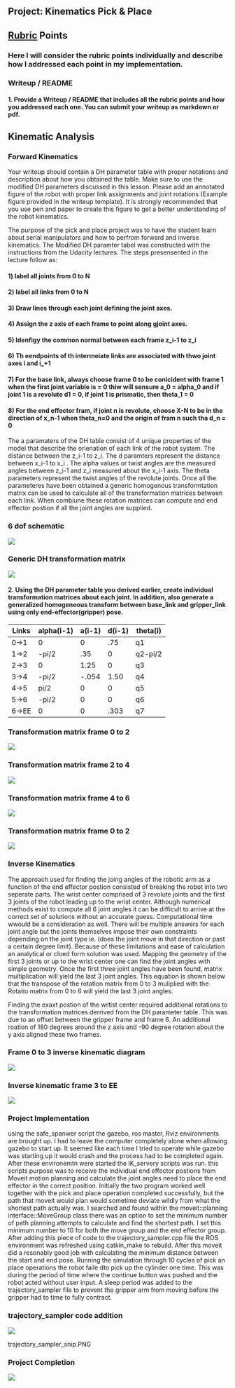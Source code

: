 ## Project: Kinematics Pick & Place

## [Rubric](https://review.udacity.com/#!/rubrics/972/view) Points
### Here I will consider the rubric points individually and describe how I addressed each point in my implementation.  

### Writeup / README

#### 1. Provide a Writeup / README that includes all the rubric points and how you addressed each one.  You can submit your writeup as markdown or pdf.  

## Kinematic Analysis
### Forward Kinematics
Your writeup should contain a DH parameter table with proper notations and description about how you obtained the table. Make sure to use the modified DH parameters discussed in this lesson. Please add an annotated figure of the robot with proper link assignments and joint rotations (Example figure provided in the writeup template). It is strongly recommended that you use pen and paper to create this figure to get a better understanding of the robot kinematics.

The purpose of the pick and place project was to have the student learn about serial manipulators and how to perfrom forward and inverse kinematics.  The Modified DH paramter tabel was constructed with the instructions from the Udacity lectures. The steps presensented in the lecture follow as:

#### 1) label all joints from 0 to N
#### 2) label all links from 0 to N
#### 3) Draw lines through each joint defining the joint axes.
#### 4) Assign the z axis of each frame to point along gjoint axes.
#### 5) Idenfigy the common normal between each frame z_i-1 to z_i
#### 6) Th eendpoints of th intermeiate links are associated with thwo joint axes i and i_+1
#### 7) For the base link, always choose frame 0 to be conicident with frame 1 when the first joint variable is = 0 thiw will sensure a_0 = alpha_0 and if joint 1 is a revolute d1 = 0, if joint 1 is prismatic, then theta_1 = 0
#### 8) For the end effector fram, if joint n is revolute, choose X-N to be in the direction of x_n-1 when theta_n=0 and the origin of fram n such tha d_n = 0

The a paramaters of the DH table consist of 4 unique properties of the model that describe the orienation of each link of the robot system.  The distance between the z_i-1 to z_i.  The d paramters represent the distance between x_i-1 to x_i .  The alpha values or twist angles are the measured angles between z_i-1 and z_i measured about the x_i-1 axis.  The theta parameters represent the twist angles of the revolute joints.  Once all the parameteres have been obtained a generic homogenous transformtation matrix can be used to calculate all of the transformation matrices between each link.  When combiune these rotation matrices can compute and end effector postion if all the joint angles are supplied.  

### 6 dof schematic

![](./pics/DH_params_pickandplace.PNG)


### Generic DH transformation matrix

![](./pics/gen_DH_matrix.PNG)

#### 2. Using the DH parameter table you derived earlier, create individual transformation matrices about each joint. In addition, also generate a generalized homogeneous transform between base_link and gripper_link using only end-effector(gripper) pose.

Links | alpha(i-1) | a(i-1) | d(i-1) | theta(i)
--- | --- | --- | --- | ---
0->1 | 0 | 0 | .75 | q1
1->2 |-pi/2| .35 | 0 | q2-pi/2 
2->3 | 0 | 1.25 | 0 | q3
3->4 |-pi/2| -.054 | 1.50 | q4
4->5 | pi/2| 0 | 0 | q5
5->6 |-pi/2| 0 | 0 | q6
6->EE | 0 | 0 | .303 | q7


### Transformation matrix frame 0 to 2

![](./pics/transformation_matrix_T0_2.PNG)


### Transformation matrix frame 2 to 4

![](./pics/transformation_matrix_T2_4.PNG)


### Transformation matrix frame 4 to 6

![](./pics/transformation_matrix_T4_6.PNG)
### Transformation matrix frame 0 to 2

![](./pics/transformation_matrix_T0_EE.PNG)

### Inverse Kinematics
The approach used for finding the joing angles of the robotic arm as a function of the end effector postion consisted of breaking the robot into two seperate parts.  The wrist center comprised of 3 revolute joints and the first 3 joints of the robot leading up to the wrist center.  Although numerical methods exist to compute all 6 joint angles it can be difficult to arrive at the correct set of solutions without an accurate guess.  Computational time wwould be a consideration as well. There will be multiple answers for each joint angle but the joints themselves impose their own constraints depending on the joint type ie. (does the joint move in that direction or past a certain degree limit).  Because of these limitations and ease of calculation an analytical or cloed form solution was used.  Mapping the geometry of the first 3 joints or up to the wrist center one can find the joint angles with simple geometry.  Once the first three joint angles have been found, matrix multiplication will yield the last 3 joint angles.  This equation is shown below that the transpose of the rotation matrix from 0 to 3 muliplied with the Rotatio matrix from 0 to 6 will yield the last 3 joint angles.  

Finding the exaxt postion of the wrtist center required additional rotations to the transformation matrices derrived from the DH parameter table.  This was due to an offset between the gripper frame and frame 6.  An additional roation of 180 degrees around the z axis and -90 degree rotation about the y axis aligned these two frames.  

### Frame 0 to 3 inverse kinematic diagram

![](./pics/0_3_inv_kin_diagram.PNG)


### Inverse kinematic frame 3 to EE

![](./pics/inv_kin_eq.PNG)


### Project Implementation
using the safe_spanwer script the gazebo, ros master, Rviz environments are brought up.  I had to leave the computer completely alone when allowing gazebo to start up.  It seemed like each time I tried to operate while gazebo was starting up it would crash and the process had to be completed again.  After these environemtn were started the IK_servery scripts was run.  this scripts purpose was to receive the individual end effector postions from Moveit motion planning and calculate the joint angles need to place the end effector in the correct position.  Initially the two program worked well together with the pick and place operation completed successfully, but the path that moveit would plan would sometime deviate wildly from what the shortest path actually was.  I searched and found within the moveit::planning interface::MoveGroup class there was an option to set the minimum number of path planning attempts to calculate and find the shortest path.  I set this minimum number to 10 for both the move group and the end effector group.  After adding this piece of code to the trajectory_sampler.cpp file the ROS environment was refreshed using catkin_make to rebuild.  After this moveit did a resonably good job with calculating the minimum distance between the start and end pose.  Running the simulation through 10 cycles of pick an place operations the robot faile dto pick up the cylinder one time.  This was during the period of time where the continue button was pushed and the robot acted without user input.  A sleep period was added to the trajectory_sampler file to prevent the gripper arm from moving before the gripper had to time to fully contract.    

### trajectory_sampler code addition

![](./pics/trajectory_sampler_snip.PNG)

trajectory_sampler_snip.PNG
### Project Completion

![](./pics/pickandplace_result.PNG)





